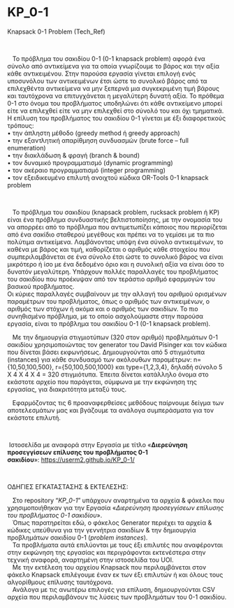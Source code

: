 # KP_0-1
Knapsack 0-1 Problem (Tech_Ref)

<p>&nbsp;</p>
<p>&nbsp; &nbsp;&Tau;&omicron; &pi;&rho;ό&beta;&lambda;&eta;&mu;&alpha; &tau;&omicron;&upsilon; &sigma;&alpha;&kappa;&iota;&delta;ί&omicron;&upsilon; 0-1 (0-1 knapsack problem) &alpha;&phi;&omicron;&rho;ά έ&nu;&alpha; &sigma;ύ&nu;&omicron;&lambda;&omicron; &alpha;&pi;ό &alpha;&nu;&tau;&iota;&kappa;&epsilon;ί&mu;&epsilon;&nu;&alpha; &gamma;&iota;&alpha; &tau;&alpha; &omicron;&pi;&omicron;ί&alpha; &gamma;&nu;&omega;&rho;ί&zeta;&omicron;&upsilon;&mu;&epsilon; &tau;&omicron; &beta;ά&rho;&omicron;&sigmaf; &kappa;&alpha;&iota; &tau;&eta;&nu; &alpha;&xi;ί&alpha; &kappa;ά&theta;&epsilon; &alpha;&nu;&tau;&iota;&kappa;&epsilon;&iota;&mu;έ&nu;&omicron;&upsilon;. &Sigma;&tau;&eta;&nu; &pi;&alpha;&rho;&omicron;ύ&sigma;&alpha; &epsilon;&rho;&gamma;&alpha;&sigma;ί&alpha; &gamma;ί&nu;&epsilon;&tau;&alpha;&iota; &epsilon;&pi;&iota;&lambda;&omicron;&gamma;ή &epsilon;&nu;ό&sigmaf; &upsilon;&pi;&omicron;&sigma;&upsilon;&nu;ό&lambda;&omicron;&upsilon; &tau;&omega;&nu; &alpha;&nu;&tau;&iota;&kappa;&epsilon;&iota;&mu;έ&nu;&omega;&nu; έ&tau;&sigma;&iota; ώ&sigma;&tau;&epsilon; &tau;&omicron; &sigma;&upsilon;&nu;&omicron;&lambda;&iota;&kappa;ό &beta;ά&rho;&omicron;&sigmaf; &alpha;&pi;ό &tau;&alpha; &epsilon;&pi;&iota;&lambda;&epsilon;&chi;&theta;έ&nu;&tau;&alpha; &alpha;&nu;&tau;&iota;&kappa;&epsilon;ί&mu;&epsilon;&nu;&alpha; &nu;&alpha; &mu;&eta;&nu; &xi;&epsilon;&pi;&epsilon;&rho;&nu;ά &mu;&iota;&alpha; &sigma;&upsilon;&gamma;&kappa;&epsilon;&kappa;&rho;&iota;&mu;έ&nu;&eta; &tau;&iota;&mu;ή &beta;ά&rho;&omicron;&upsilon;&sigmaf; &kappa;&alpha;&iota; &tau;&alpha;&upsilon;&tau;ό&chi;&rho;&omicron;&nu;&alpha; &nu;&alpha; &epsilon;&pi;&iota;&tau;&upsilon;&gamma;&chi;ά&nu;&epsilon;&tau;&alpha;&iota; &eta; &mu;&epsilon;&gamma;&alpha;&lambda;ύ&tau;&epsilon;&rho;&eta; &delta;&upsilon;&nu;&alpha;&tau;ή &alpha;&xi;ί&alpha;. &Tau;&omicron; &pi;&rho;ό&theta;&epsilon;&mu;&alpha; 0-1 &sigma;&tau;&omicron; ό&nu;&omicron;&mu;&alpha; &tau;&omicron;&upsilon; &pi;&rho;&omicron;&beta;&lambda;ή&mu;&alpha;&tau;&omicron;&sigmaf; &upsilon;&pi;&omicron;&delta;&eta;&lambda;ώ&nu;&epsilon;&iota; ό&tau;&iota; &kappa;ά&theta;&epsilon; &alpha;&nu;&tau;&iota;&kappa;&epsilon;ί&mu;&epsilon;&nu;&omicron; &mu;&pi;&omicron;&rho;&epsilon;ί &epsilon;ί&tau;&epsilon; &nu;&alpha; &epsilon;&pi;&iota;&lambda;&epsilon;&chi;&theta;&epsilon;ί &epsilon;ί&tau;&epsilon; &nu;&alpha; &mu;&eta;&nu; &epsilon;&pi;&iota;&lambda;&epsilon;&chi;&theta;&epsilon;ί &sigma;&tau;&omicron; &sigma;ύ&nu;&omicron;&lambda;ό &tau;&omicron;&upsilon; &kappa;&alpha;&iota; ό&chi;&iota; &tau;&mu;&eta;&mu;&alpha;&tau;&iota;&kappa;ά. <br />&Eta; &epsilon;&pi;ί&lambda;&upsilon;&sigma;&eta; &tau;&omicron;&upsilon; &pi;&rho;&omicron;&beta;&lambda;ή&mu;&alpha;&tau;&omicron;&sigmaf; &tau;&omicron;&upsilon; &sigma;&alpha;&kappa;&iota;&delta;ί&omicron;&upsilon; 0-1 &gamma;ί&nu;&epsilon;&tau;&alpha;&iota; &mu;&epsilon; έ&xi;&iota; &delta;&iota;&alpha;&phi;&omicron;&rho;&epsilon;&tau;&iota;&kappa;&omicron;ύ&sigmaf; &tau;&rho;ό&pi;&omicron;&upsilon;&sigmaf;: <br />&bull; &tau;&eta;&nu; ά&pi;&lambda;&eta;&sigma;&tau;&eta; &mu;έ&theta;&omicron;&delta;&omicron; (greedy method ή greedy approach) <br />&bull; &tau;&eta;&nu; &epsilon;&xi;&alpha;&nu;&tau;&lambda;&eta;&tau;&iota;&kappa;ή &alpha;&pi;&alpha;&rho;ί&theta;&mu;&eta;&sigma;&eta; &sigma;&upsilon;&nu;&delta;&upsilon;&alpha;&sigma;&mu;ώ&nu; (brute force &ndash; full enumeration) <br />&bull; &tau;&eta;&nu; &delta;&iota;&alpha;&kappa;&lambda;ά&delta;&omega;&sigma;&eta; &amp; &phi;&rho;&alpha;&gamma;ή (branch &amp; bound) <br />&bull; &tau;&omicron;&nu; &delta;&upsilon;&nu;&alpha;&mu;&iota;&kappa;ό &pi;&rho;&omicron;&gamma;&rho;&alpha;&mu;&mu;&alpha;&tau;&iota;&sigma;&mu;ό (dynamic programming) <br />&bull; &tau;&omicron;&nu; &alpha;&kappa;έ&rho;&alpha;&iota;&omicron; &pi;&rho;&omicron;&gamma;&rho;&alpha;&mu;&mu;&alpha;&tau;&iota;&sigma;&mu;ό (integer programming) <br />&bull; &tau;&omicron;&nu; &epsilon;&xi;&epsilon;&iota;&delta;&iota;&kappa;&epsilon;&upsilon;&mu;έ&nu;&omicron; &epsilon;&pi;&iota;&lambda;&upsilon;&tau;ή &alpha;&nu;&omicron;&iota;&chi;&tau;&omicron;ύ &kappa;ώ&delta;&iota;&kappa;&alpha; OR-Tools 0-1 knapsack problem</p>
<p>&nbsp;</p>
<p>&nbsp; &nbsp;&Tau;&omicron; &pi;&rho;ό&beta;&lambda;&eta;&mu;&alpha; &tau;&omicron;&upsilon; &sigma;&alpha;&kappa;&iota;&delta;ί&omicron;&upsilon; (knapsack problem, rucksack problem ή KP) &epsilon;ί&nu;&alpha;&iota; έ&nu;&alpha; &pi;&rho;ό&beta;&lambda;&eta;&mu;&alpha; &sigma;&upsilon;&nu;&delta;&upsilon;&alpha;&sigma;&tau;&iota;&kappa;ή&sigmaf; &beta;&epsilon;&lambda;&tau;&iota;&sigma;&tau;&omicron;&pi;&omicron;ί&eta;&sigma;&eta;&sigmaf;, &mu;&epsilon; &tau;&eta;&nu; &omicron;&nu;&omicron;&mu;&alpha;&sigma;ί&alpha; &tau;&omicron;&upsilon; &nu;&alpha; &alpha;&pi;&omicron;&rho;&rho;έ&epsilon;&iota; &alpha;&pi;ό &tau;&omicron; &pi;&rho;ό&beta;&lambda;&eta;&mu;&alpha; &pi;&omicron;&upsilon; &alpha;&nu;&tau;&iota;&mu;&epsilon;&tau;&omega;&pi;ί&zeta;&epsilon;&iota; &kappa;ά&pi;&omicron;&iota;&omicron;&sigmaf; &pi;&omicron;&upsilon; &pi;&epsilon;&rho;&iota;&omicron;&rho;ί&zeta;&epsilon;&tau;&alpha;&iota; &alpha;&pi;ό έ&nu;&alpha; &sigma;&alpha;&kappa;ί&delta;&iota;&omicron; &sigma;&tau;&alpha;&theta;&epsilon;&rho;&omicron;ύ &mu;&epsilon;&gamma;έ&theta;&omicron;&upsilon;&sigmaf; &kappa;&alpha;&iota; &pi;&rho;έ&pi;&epsilon;&iota; &nu;&alpha; &tau;&omicron; &gamma;&epsilon;&mu;ί&sigma;&epsilon;&iota; &mu;&epsilon; &tau;&alpha; &pi;&iota;&omicron; &pi;&omicron;&lambda;ύ&tau;&iota;&mu;&alpha; &alpha;&nu;&tau;&iota;&kappa;&epsilon;ί&mu;&epsilon;&nu;&alpha;. &Lambda;&alpha;&mu;&beta;ά&nu;&omicron;&nu;&tau;&alpha;&sigmaf; &upsilon;&pi;ό&psi;&eta; έ&nu;&alpha; &sigma;ύ&nu;&omicron;&lambda;&omicron; &alpha;&nu;&tau;&iota;&kappa;&epsilon;&iota;&mu;έ&nu;&omega;&nu;, &tau;&omicron; &kappa;&alpha;&theta;έ&nu;&alpha; &mu;&epsilon; &beta;ά&rho;&omicron;&sigmaf; &kappa;&alpha;&iota; &tau;&iota;&mu;ή, &kappa;&alpha;&theta;&omicron;&rho;ί&zeta;&epsilon;&tau;&alpha;&iota; &omicron; &alpha;&rho;&iota;&theta;&mu;ό&sigmaf; &kappa;ά&theta;&epsilon; &sigma;&tau;&omicron;&iota;&chi;&epsilon;ί&omicron;&upsilon; &pi;&omicron;&upsilon; &sigma;&upsilon;&mu;&pi;&epsilon;&rho;&iota;&lambda;&alpha;&mu;&beta;ά&nu;&epsilon;&tau;&alpha;&iota; &sigma;&epsilon; έ&nu;&alpha; &sigma;ύ&nu;&omicron;&lambda;&omicron; έ&tau;&sigma;&iota; ώ&sigma;&tau;&epsilon; &tau;&omicron; &sigma;&upsilon;&nu;&omicron;&lambda;&iota;&kappa;ό &beta;ά&rho;&omicron;&sigmaf; &nu;&alpha; &epsilon;ί&nu;&alpha;&iota; &mu;&iota;&kappa;&rho;ό&tau;&epsilon;&rho;&omicron; ή ί&sigma;&omicron; &mu;&epsilon; έ&nu;&alpha; &delta;&epsilon;&delta;&omicron;&mu;έ&nu;&omicron; ό&rho;&iota;&omicron; &kappa;&alpha;&iota; &eta; &sigma;&upsilon;&nu;&omicron;&lambda;&iota;&kappa;ή &alpha;&xi;ί&alpha; &nu;&alpha; &epsilon;ί&nu;&alpha;&iota; ό&sigma;&omicron; &tau;&omicron; &delta;&upsilon;&nu;&alpha;&tau;ό&nu; &mu;&epsilon;&gamma;&alpha;&lambda;ύ&tau;&epsilon;&rho;&eta;. &Upsilon;&pi;ά&rho;&chi;&omicron;&upsilon;&nu; &pi;&omicron;&lambda;&lambda;έ&sigmaf; &pi;&alpha;&rho;&alpha;&lambda;&lambda;&alpha;&gamma;έ&sigmaf; &tau;&omicron;&upsilon; &pi;&rho;&omicron;&beta;&lambda;ή&mu;&alpha;&tau;&omicron;&sigmaf; &tau;&omicron;&upsilon; &sigma;&alpha;&kappa;&iota;&delta;ί&omicron;&upsilon; &pi;&omicron;&upsilon; &pi;&rho;&omicron;έ&kappa;&upsilon;&psi;&alpha;&nu; &alpha;&pi;ό &tau;&omicron;&nu; &tau;&epsilon;&rho;ά&sigma;&tau;&iota;&omicron; &alpha;&rho;&iota;&theta;&mu;ό &epsilon;&phi;&alpha;&rho;&mu;&omicron;&gamma;ώ&nu; &tau;&omicron;&upsilon; &beta;&alpha;&sigma;&iota;&kappa;&omicron;ύ &pi;&rho;&omicron;&beta;&lambda;ή&mu;&alpha;&tau;&omicron;&sigmaf;. <br />&Omicron;&iota; &kappa;ύ&rho;&iota;&epsilon;&sigmaf; &pi;&alpha;&rho;&alpha;&lambda;&lambda;&alpha;&gamma;έ&sigmaf; &sigma;&upsilon;&mu;&beta;&alpha;ί&nu;&omicron;&upsilon;&nu; &mu;&epsilon; &tau;&eta;&nu; &alpha;&lambda;&lambda;&alpha;&gamma;ή &tau;&omicron;&upsilon; &alpha;&rho;&iota;&theta;&mu;&omicron;ύ &omicron;&rho;&iota;&sigma;&mu;έ&nu;&omega;&nu; &pi;&alpha;&rho;&alpha;&mu;έ&tau;&rho;&omega;&nu; &tau;&omicron;&upsilon; &pi;&rho;&omicron;&beta;&lambda;ή&mu;&alpha;&tau;&omicron;&sigmaf;, ό&pi;&omega;&sigmaf; &omicron; &alpha;&rho;&iota;&theta;&mu;ό&sigmaf; &tau;&omega;&nu; &alpha;&nu;&tau;&iota;&kappa;&epsilon;&iota;&mu;έ&nu;&omega;&nu;, &omicron; &alpha;&rho;&iota;&theta;&mu;ό&sigmaf; &tau;&omega;&nu; &sigma;&tau;ό&chi;&omega;&nu; ή &alpha;&kappa;ό&mu;&alpha; &kappa;&alpha;&iota; &omicron; &alpha;&rho;&iota;&theta;&mu;ό&sigmaf; &tau;&omega;&nu; &sigma;&alpha;&kappa;&iota;&delta;ί&omega;&nu;. &Tau;&omicron; &pi;&iota;&omicron; &sigma;&upsilon;&nu;&eta;&theta;&iota;&sigma;&mu;έ&nu;&omicron; &pi;&rho;ό&beta;&lambda;&eta;&mu;&alpha;, &mu;&epsilon; &tau;&omicron; &omicron;&pi;&omicron;ί&omicron; &alpha;&sigma;&chi;&omicron;&lambda;&omicron;ύ&mu;&alpha;&sigma;&tau;&epsilon; &sigma;&tau;&eta;&nu; &pi;&alpha;&rho;&omicron;ύ&sigma;&alpha; &epsilon;&rho;&gamma;&alpha;&sigma;ί&alpha;, &epsilon;ί&nu;&alpha;&iota; &tau;&omicron; &pi;&rho;ό&beta;&lambda;&eta;&mu;&alpha; &tau;&omicron;&upsilon; &sigma;&alpha;&kappa;&iota;&delta;ί&omicron;&upsilon; 0-1 (0-1 knapsack problem).</p>
<p>&nbsp; &nbsp;&Mu;&epsilon; &tau;&eta;&nu; &delta;&eta;&mu;&iota;&omicron;&upsilon;&rho;&gamma;ί&alpha; &sigma;&tau;&iota;&gamma;&mu;&iota;&omicron;&tau;ύ&pi;&omega;&nu; (320 &sigma;&tau;&omicron;&nu; &alpha;&rho;&iota;&theta;&mu;ό) &pi;&rho;&omicron;&beta;&lambda;&eta;&mu;ά&tau;&omega;&nu; 0-1 &sigma;&alpha;&kappa;&iota;&delta;ί&omicron;&upsilon; &chi;&rho;&eta;&sigma;&iota;&mu;&omicron;&pi;&omicron;&iota;ώ&nu;&tau;&alpha;&sigmaf; &tau;&omicron;&nu; generator &tau;&omicron;&upsilon; David Pisinger &kappa;&alpha;&iota; &tau;&omicron;&nu; &kappa;ώ&delta;&iota;&kappa;&alpha; &pi;&omicron;&upsilon; &delta;ί&nu;&epsilon;&tau;&alpha;&iota; &beta;ά&sigma;&epsilon;&iota; &epsilon;&kappa;&phi;&omega;&nu;ή&sigma;&epsilon;&omega;&sigmaf;. &Delta;&eta;&mu;&iota;&omicron;&upsilon;&rho;&gamma;&omicron;ύ&nu;&tau;&alpha;&iota; &alpha;&pi;ό 5 &sigma;&tau;&iota;&gamma;&mu;&iota;ό&tau;&upsilon;&pi;&alpha; (instances) &gamma;&iota;&alpha; &kappa;ά&theta;&epsilon; &sigma;&upsilon;&nu;&delta;&upsilon;&alpha;&sigma;&mu;ό &tau;&omega;&nu; &alpha;&kappa;ό&lambda;&omicron;&upsilon;&theta;&omega;&nu; &pi;&alpha;&rho;&alpha;&mu;έ&tau;&rho;&omega;&nu;: n={10,50,100,500}, r={50,100,500,1000} &kappa;&alpha;&iota; type={1,2,3,4}, &delta;&eta;&lambda;&alpha;&delta;ή &sigma;ύ&nu;&omicron;&lambda;&omicron; 5 &Chi; 4 &Chi; 4 &Chi; 4 = 320 &sigma;&tau;&iota;&gamma;&mu;&iota;ό&tau;&upsilon;&pi;&alpha;. Έ&pi;&epsilon;&iota;&tau;&alpha; &delta;ί&nu;&epsilon;&tau;&alpha;&iota; &kappa;&alpha;&tau;ά&lambda;&lambda;&eta;&lambda;&omicron; ό&nu;&omicron;&mu;&alpha; &sigma;&tau;&omicron; &epsilon;&kappa;ά&sigma;&tau;&omicron;&tau;&epsilon; &alpha;&rho;&chi;&epsilon;ί&omicron; &pi;&omicron;&upsilon; &pi;&alpha;&rho;ά&gamma;&epsilon;&tau;&alpha;&iota;, &sigma;ύ&mu;&phi;&omega;&nu;&alpha; &mu;&epsilon; &tau;&eta;&nu; &epsilon;&kappa;&phi;ώ&nu;&eta;&sigma;&eta; &tau;&eta;&sigmaf; &epsilon;&rho;&gamma;&alpha;&sigma;ί&alpha;&sigmaf;, &gamma;&iota;&alpha; &delta;&iota;&alpha;&kappa;&rho;&iota;&tau;ό&tau;&eta;&tau;&alpha; &mu;&epsilon;&tau;&alpha;&xi;ύ &tau;&omicron;&upsilon;&sigmaf;.</p>
<p>&nbsp; &nbsp;&Epsilon;&phi;&alpha;&rho;&mu;ό&zeta;&omicron;&nu;&tau;&alpha;&sigmaf; &tau;&iota;&sigmaf; 6 &pi;&rho;&omicron;&alpha;&nu;&alpha;&phi;&epsilon;&rho;&theta;&epsilon;ί&sigma;&epsilon;&sigmaf; &mu;&epsilon;&theta;ό&delta;&omicron;&upsilon;&sigmaf; &pi;&alpha;ί&rho;&nu;&omicron;&upsilon;&mu;&epsilon; &delta;&epsilon;ί&gamma;&mu;&alpha; &tau;&omega;&nu; &alpha;&pi;&omicron;&tau;&epsilon;&lambda;&epsilon;&sigma;&mu;ά&tau;&omega;&nu; &mu;&alpha;&sigmaf; &kappa;&alpha;&iota; &beta;&gamma;ά&zeta;&omicron;&upsilon;&mu;&epsilon; &tau;&alpha; &alpha;&nu;ά&lambda;&omicron;&gamma;&alpha; &sigma;&upsilon;&mu;&pi;&epsilon;&rho;ά&sigma;&mu;&alpha;&tau;&alpha; &gamma;&iota;&alpha; &tau;&omicron;&nu; &epsilon;&kappa;ά&sigma;&tau;&omicron;&tau;&epsilon; &epsilon;&pi;&iota;&lambda;&upsilon;&tau;ή.</p>
<p>&nbsp;</p>
<p>&nbsp;&Iota;&sigma;&tau;&omicron;&sigma;&epsilon;&lambda;ί&delta;&alpha; &mu;&epsilon; &alpha;&nu;&alpha;&phi;&omicron;&rho;ά &sigma;&tau;&eta;&nu; &Epsilon;&rho;&gamma;&alpha;&sigma;ί&alpha; &mu;&epsilon; &tau;ί&tau;&lambda;&omicron; &laquo;<strong>&Delta;&iota;&epsilon;&rho;&epsilon;ύ&nu;&eta;&sigma;&eta; &pi;&rho;&omicron;&sigma;&epsilon;&gamma;&gamma;ί&sigma;&epsilon;&omega;&nu; &epsilon;&pi;ί&lambda;&upsilon;&sigma;&eta;&sigmaf; &tau;&omicron;&upsilon; </strong><strong>&pi;&rho;&omicron;&beta;&lambda;ή&mu;&alpha;&tau;&omicron;&sigmaf; 0-1 &sigma;&alpha;&kappa;&iota;&delta;ί&omicron;&upsilon;</strong>&raquo;:&nbsp;<a href="https://userm2.github.io/KP_0-1/">https://userm2.github.io/KP_0-1/</a></p>
<p>&nbsp;</p>
<p>&Omicron;&Delta;&Eta;&Gamma;&Iota;&Epsilon;&Sigma; &Epsilon;&Gamma;&Kappa;&Alpha;&Tau;&Alpha;&Sigma;&Tau;&Alpha;&Sigma;&Eta;&Sigma; &amp; &Epsilon;&Kappa;&Tau;&Epsilon;&Lambda;&Epsilon;&Sigma;&Eta;&Sigma;:</p>
<p>&nbsp;&nbsp; &Sigma;&tau;&omicron; repository &ldquo;<em>KP</em><em>_0-1</em>&rdquo; &upsilon;&pi;ά&rho;&chi;&omicron;&upsilon;&nu; &alpha;&nu;&alpha;&rho;&tau;&eta;&mu;έ&nu;&alpha; &tau;&alpha; &alpha;&rho;&chi;&epsilon;ί&alpha; &amp; &phi;ά&kappa;&epsilon;&lambda;&omicron;&iota; &pi;&omicron;&upsilon; &chi;&rho;&eta;&sigma;&iota;&mu;&omicron;&pi;&omicron;&iota;ή&theta;&eta;&kappa;&alpha;&nu; &gamma;&iota;&alpha; &tau;&eta;&nu; &Epsilon;&rho;&gamma;&alpha;&sigma;ί&alpha; &laquo;<em>&Delta;&iota;&epsilon;&rho;&epsilon;ύ&nu;&eta;&sigma;&eta; &pi;&rho;&omicron;&sigma;&epsilon;&gamma;&gamma;ί&sigma;&epsilon;&omega;&nu; &epsilon;&pi;ί&lambda;&upsilon;&sigma;&eta;&sigmaf; &tau;&omicron;&upsilon;&nbsp;</em><em>&pi;&rho;&omicron;&beta;&lambda;ή&mu;&alpha;&tau;&omicron;&sigmaf; 0-1 &sigma;&alpha;&kappa;&iota;&delta;ί&omicron;&upsilon;</em>&raquo;.<br />&nbsp;&nbsp; Ό&pi;&omega;&sigmaf; &pi;&alpha;&rho;&alpha;&tau;&eta;&rho;&epsilon;ί&tau;&alpha;&iota; &epsilon;&delta;ώ, &omicron; &phi;ά&kappa;&epsilon;&lambda;&omicron;&sigmaf; Generator &pi;&epsilon;&rho;&iota;έ&chi;&epsilon;&iota; &tau;&alpha; &alpha;&rho;&chi;&epsilon;ί&alpha; &amp; &kappa;ώ&delta;&iota;&kappa;&epsilon;&sigmaf; &upsilon;&pi;&epsilon;ύ&theta;&upsilon;&nu;&alpha; &gamma;&iota;&alpha; &tau;&eta;&nu; &gamma;&epsilon;&nu;&nu;ή&tau;&rho;&iota;&alpha; &sigma;&alpha;&kappa;&iota;&delta;ί&omega;&nu; &amp; &tau;&eta;&nu; &delta;&eta;&mu;&iota;&omicron;&upsilon;&rho;&gamma;ί&alpha; &pi;&rho;&omicron;&beta;&lambda;&eta;&mu;ά&tau;&omega;&nu; &sigma;&alpha;&kappa;&iota;&delta;ί&omicron;&upsilon; 0-1 (<em>problem</em> <em>instances</em>).<br />&nbsp;&nbsp; &Tau;&alpha; &pi;&rho;&omicron;&beta;&lambda;ή&mu;&alpha;&tau;&alpha; &alpha;&upsilon;&tau;ά &epsilon;&pi;&iota;&lambda;ύ&omicron;&nu;&tau;&alpha;&iota; &mu;&epsilon; &tau;&omicron;&upsilon;&sigmaf; έ&xi;&iota; &epsilon;&pi;&iota;&lambda;&upsilon;&tau;έ&sigmaf; &pi;&omicron;&upsilon; &alpha;&nu;&alpha;&phi;έ&rho;&omicron;&nu;&tau;&alpha;&iota; &sigma;&tau;&eta;&nu; &epsilon;&kappa;&phi;ώ&nu;&eta;&sigma;&eta; &tau;&eta;&sigmaf; &epsilon;&rho;&gamma;&alpha;&sigma;ί&alpha;&sigmaf; &kappa;&alpha;&iota; &pi;&epsilon;&rho;&iota;&gamma;&rho;ά&phi;&omicron;&nu;&tau;&alpha;&iota; &epsilon;&kappa;&tau;&epsilon;&nu;έ&sigma;&tau;&epsilon;&rho;&alpha; &sigma;&tau;&eta;&nu; &tau;&epsilon;&chi;&nu;&iota;&kappa;ή &alpha;&nu;&alpha;&phi;&omicron;&rho;ά, &alpha;&nu;&alpha;&rho;&tau;&eta;&mu;έ&nu;&eta; &sigma;&tau;&eta;&nu; &iota;&sigma;&tau;&omicron;&sigma;&epsilon;&lambda;ί&delta;&alpha; &tau;&omicron;&upsilon; UOI.<br />&nbsp;&nbsp; &Mu;&epsilon; &tau;&eta;&nu; &epsilon;&kappa;&tau;έ&lambda;&epsilon;&sigma;&eta; &tau;&omicron;&upsilon; &alpha;&rho;&chi;&epsilon;ί&omicron;&upsilon; Knapsack &pi;&omicron;&upsilon; &pi;&epsilon;&rho;&iota;&lambda;&alpha;&mu;&beta;ά&nu;&epsilon;&tau;&alpha;&iota; &sigma;&tau;&omicron;&nu; &phi;ά&kappa;&epsilon;&lambda;&omicron; Knapsack &epsilon;&pi;&iota;&lambda;έ&gamma;&omicron;&upsilon;&mu;&epsilon; έ&nu;&alpha;&nu; &epsilon;&kappa; &tau;&omega;&nu; έ&xi;&iota; &epsilon;&pi;&iota;&lambda;&upsilon;&tau;ώ&nu; ή &kappa;&alpha;&iota; ό&lambda;&omicron;&upsilon;&sigmaf; &tau;&omicron;&upsilon;&sigmaf; &alpha;&lambda;&gamma;&omicron;&rho;ί&theta;&mu;&omicron;&upsilon;&sigmaf; &epsilon;&pi;ί&lambda;&upsilon;&sigma;&eta;&sigmaf; &tau;&alpha;&upsilon;&tau;ό&chi;&rho;&omicron;&nu;&alpha;.<br />&nbsp;&nbsp; &Alpha;&nu;ά&lambda;&omicron;&gamma;&alpha; &mu;&epsilon; &tau;&iota;&sigmaf; &alpha;&nu;&omega;&tau;έ&rho;&omega; &epsilon;&pi;&iota;&lambda;&omicron;&gamma;έ&sigmaf; &gamma;&iota;&alpha; &epsilon;&pi;ί&lambda;&upsilon;&sigma;&eta;, &delta;&eta;&mu;&iota;&omicron;&upsilon;&rho;&gamma;&omicron;ύ&nu;&tau;&alpha;&iota; CSV &alpha;&rho;&chi;&epsilon;ί&alpha; &pi;&omicron;&upsilon; &pi;&epsilon;&rho;&iota;&lambda;&alpha;&mu;&beta;ά&nu;&omicron;&upsilon;&nu; &tau;&iota;&sigmaf; &lambda;ύ&sigma;&epsilon;&iota;&sigmaf; &tau;&omega;&nu; &pi;&rho;&omicron;&beta;&lambda;&eta;&mu;ά&tau;&omega;&nu; &tau;&omicron;&upsilon; 0-1 &sigma;&alpha;&kappa;&iota;&delta;ί&omicron;&upsilon;.</p>
<p>&nbsp;</p>
<p>&nbsp;</p>
<p>&nbsp;</p>
<p>&nbsp;</p>

